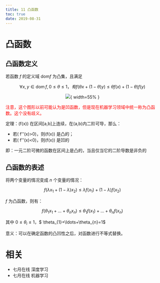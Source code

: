 ```yaml
---
title: 11 凸函数
toc: true
date: 2019-08-31
---
```


# 凸函数

## 凸函数定义


若函数 $f$ 的定义域 $\mathrm{dom}f$ 为凸集，且满足

$$
\forall x,y\in \mathrm{dom}\, f,0\leq \theta\leq 1，有 f(\theta x+(1-\theta)y)\leq \theta f(x)+(1-\theta)f(y)
$$


<center>

![](http://images.iterate.site/blog/image/180727/KE188c6BBj.png?imageslim){ width=55% }

</center>

<span style="color:red;">注意，这个图形以前可能认为是凹函数，但是现在机器学习领域中统一称为凸函数。这个没有歧义。</span>


定理：\(f(x)\) 在区间[a,b]上连续，在(a,b)内二阶可导，那么：


- 若\( f''(x)>0\)，则\(f(x)\) 是凸的；
- 若\( f''(x)<0\)，则\(f(x)\) 是凹的

即：一元二阶可微的函数在区间上是凸的，当且仅当它的二阶导数是非负的

## 凸函数的表述


将两个变量的情况变成 $n$ 个变量的情况：

$$
f\left(\lambda x_{1}+(1-\lambda) x_{2}\right) \leq \lambda f\left(x_{1}\right)+(1-\lambda) f\left(x_{2}\right)
$$

$f$ 为凸函数，则有：

$$
f\left(\theta_{1} x_{1}+\ldots+\theta_{n} x_{n}\right) \leq \theta_{1} f\left(x_{1}\right)+\ldots+\theta_{n} f\left(x_{n}\right)
$$

其中 $0 \leq \theta_{i} \leq 1$，$ \theta_{1}+\ldots+\theta_{n}=1$


意义：可以在确定函数的凸凹性之后，对函数进行不等式替换。



# 相关

- 七月在线 深度学习
- 七月在线 机器学习
